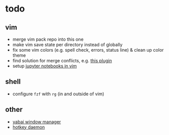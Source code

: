 # todo

## vim

- merge vim pack repo into this one
- make vim save state per directory instead of globally
- fix some vim colors (e.g. spell check, errors, status line) & clean up color theme
- find solution for merge conflicts, e.g. [this plugin](https://medium.com/prodopsio/solving-git-merge-conflicts-with-vim-c8a8617e3633)
- setup [jupyter notebooks in vim](https://github.com/jupyter-vim/jupyter-vim)

## shell

- configure `fzf` with `rg` (in and outside of vim)

## other

- [yabai window manager](https://github.com/koekeishiya/yabai)
- [hotkey daemon](https://github.com/koekeishiya/skhd)

